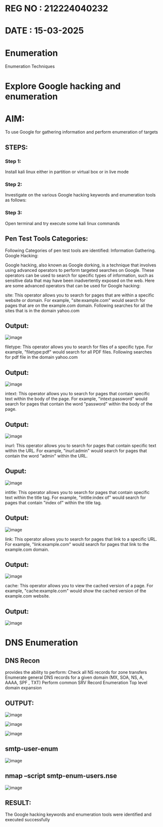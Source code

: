 # REG NO : 212224040232
# DATE   : 15-03-2025
# Enumeration
Enumeration Techniques

# Explore Google hacking and enumeration 

# AIM:

To use Google for gathering information and perform enumeration of targets

## STEPS:

### Step 1:

Install kali linux either in partition or virtual box or in live mode

### Step 2:

Investigate on the various Google hacking keywords and enumeration tools as follows:


### Step 3:
Open terminal and try execute some kali linux commands

## Pen Test Tools Categories:  

Following Categories of pen test tools are identified:
Information Gathering.
Google Hacking:

Google hacking, also known as Google dorking, is a technique that involves using advanced operators to perform targeted searches on Google. These operators can be used to search for specific types of information, such as sensitive data that may have been inadvertently exposed on the web. Here are some advanced operators that can be used for Google hacking:

site: This operator allows you to search for pages that are within a specific website or domain. For example, "site:example.com" would search for pages that are on the example.com domain.
Following searches for all the sites that is in the domain yahoo.com
## Output:
![image](https://github.com/Safeeq-Fazil/Enumeration/assets/118680361/89e26bc4-49bc-477a-bbf5-dfd21cf27af5)



filetype: This operator allows you to search for files of a specific type. For example, "filetype:pdf" would search for all PDF files.
Following searches for pdf file in the domain yahoo.com
## Output:
![image](https://github.com/Safeeq-Fazil/Enumeration/assets/118680361/47a8690e-4ff5-49ed-a6a6-1a20c3474d2a)





intext: This operator allows you to search for pages that contain specific text within the body of the page. For example, "intext:password" would search for pages that contain the word "password" within the body of the page.
## Output:
![image](https://github.com/Safeeq-Fazil/Enumeration/assets/118680361/5a9690e4-2361-4467-acd5-2156ff53eb80)




inurl: This operator allows you to search for pages that contain specific text within the URL. For example, "inurl:admin" would search for pages that contain the word "admin" within the URL.
## Ouput:
![image](https://github.com/Safeeq-Fazil/Enumeration/assets/118680361/090baca5-ad71-4b18-a8e1-3a65dfb5f6cc)



intitle: This operator allows you to search for pages that contain specific text within the title tag. For example, "intitle:index of" would search for pages that contain "index of" within the title tag.
## Output:
![image](https://github.com/Safeeq-Fazil/Enumeration/assets/118680361/e354121d-baaf-4a79-a61c-e1423139c937)


link: This operator allows you to search for pages that link to a specific URL. For example, "link:example.com" would search for pages that link to the example.com domain.
## Output:
![image](https://github.com/Safeeq-Fazil/Enumeration/assets/118680361/209b6ab9-8efa-4a5f-ad79-0eb17ea77dea)



cache: This operator allows you to view the cached version of a page. For example, "cache:example.com" would show the cached version of the example.com website.
## Output:
![image](https://github.com/Safeeq-Fazil/Enumeration/assets/118680361/ecaca3d6-43a5-4f86-b2bd-33ce56fe72ee)


 
# DNS Enumeration


## DNS Recon
provides the ability to perform:
Check all NS records for zone transfers
Enumerate general DNS records for a given domain (MX, SOA, NS, A, AAAA, SPF , TXT)
Perform common SRV Record Enumeration
Top level domain expansion
## OUTPUT:
![image](https://github.com/Safeeq-Fazil/Enumeration/assets/118680361/33ec8d28-f2e4-413c-a387-21c6c8d7f41b)


![image](https://github.com/Safeeq-Fazil/Enumeration/assets/118680361/23c99058-7a25-4a73-ba21-eb1a4c3e0217)


![image](https://github.com/Safeeq-Fazil/Enumeration/assets/118680361/89762631-3188-46d9-979d-012f83f49112)





## smtp-user-enum

![image](https://github.com/Safeeq-Fazil/Enumeration/assets/118680361/cbe2bcb4-68a3-46dd-a25f-57de443ac1b1)




## nmap –script smtp-enum-users.nse <hostname>
![image](https://github.com/Safeeq-Fazil/Enumeration/assets/118680361/e401eeea-280b-4061-9c85-7c3d46d63e62)


  

## RESULT:
The Google hacking keywords and enumeration tools were identified and executed successfully
